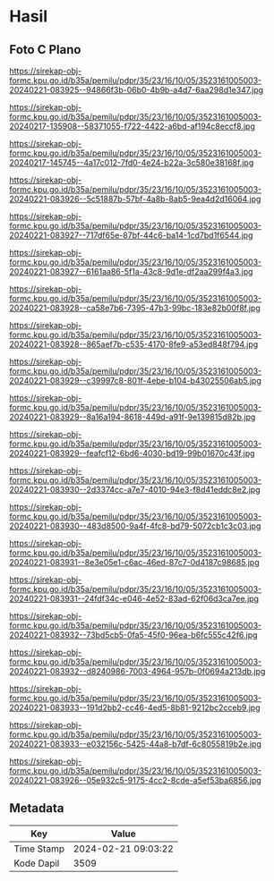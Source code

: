 # Hasil

## Foto C Plano

https://sirekap-obj-formc.kpu.go.id/b35a/pemilu/pdpr/35/23/16/10/05/3523161005003-20240221-083925--94866f3b-06b0-4b9b-a4d7-6aa298d1e347.jpg

https://sirekap-obj-formc.kpu.go.id/b35a/pemilu/pdpr/35/23/16/10/05/3523161005003-20240217-135908--58371055-f722-4422-a6bd-af194c8eccf8.jpg

https://sirekap-obj-formc.kpu.go.id/b35a/pemilu/pdpr/35/23/16/10/05/3523161005003-20240217-145745--4a17c012-7fd0-4e24-b22a-3c580e38168f.jpg

https://sirekap-obj-formc.kpu.go.id/b35a/pemilu/pdpr/35/23/16/10/05/3523161005003-20240221-083926--5c51887b-57bf-4a8b-8ab5-9ea4d2d16064.jpg

https://sirekap-obj-formc.kpu.go.id/b35a/pemilu/pdpr/35/23/16/10/05/3523161005003-20240221-083927--717df65e-87bf-44c6-ba14-1cd7bd1f6544.jpg

https://sirekap-obj-formc.kpu.go.id/b35a/pemilu/pdpr/35/23/16/10/05/3523161005003-20240221-083927--6161aa86-5f1a-43c8-9d1e-df2aa299f4a3.jpg

https://sirekap-obj-formc.kpu.go.id/b35a/pemilu/pdpr/35/23/16/10/05/3523161005003-20240221-083928--ca58e7b6-7395-47b3-99bc-183e82b00f8f.jpg

https://sirekap-obj-formc.kpu.go.id/b35a/pemilu/pdpr/35/23/16/10/05/3523161005003-20240221-083928--865aef7b-c535-4170-8fe9-a53ed848f794.jpg

https://sirekap-obj-formc.kpu.go.id/b35a/pemilu/pdpr/35/23/16/10/05/3523161005003-20240221-083929--c39997c8-801f-4ebe-b104-b43025506ab5.jpg

https://sirekap-obj-formc.kpu.go.id/b35a/pemilu/pdpr/35/23/16/10/05/3523161005003-20240221-083929--8a16a194-8618-449d-a91f-9e139815d82b.jpg

https://sirekap-obj-formc.kpu.go.id/b35a/pemilu/pdpr/35/23/16/10/05/3523161005003-20240221-083929--feafcf12-6bd6-4030-bd19-99b01670c43f.jpg

https://sirekap-obj-formc.kpu.go.id/b35a/pemilu/pdpr/35/23/16/10/05/3523161005003-20240221-083930--2d3374cc-a7e7-4010-94e3-f8d41eddc8e2.jpg

https://sirekap-obj-formc.kpu.go.id/b35a/pemilu/pdpr/35/23/16/10/05/3523161005003-20240221-083930--483d8500-9a4f-4fc8-bd79-5072cb1c3c03.jpg

https://sirekap-obj-formc.kpu.go.id/b35a/pemilu/pdpr/35/23/16/10/05/3523161005003-20240221-083931--8e3e05e1-c6ac-46ed-87c7-0d4187c98685.jpg

https://sirekap-obj-formc.kpu.go.id/b35a/pemilu/pdpr/35/23/16/10/05/3523161005003-20240221-083931--24fdf34c-e046-4e52-83ad-62f06d3ca7ee.jpg

https://sirekap-obj-formc.kpu.go.id/b35a/pemilu/pdpr/35/23/16/10/05/3523161005003-20240221-083932--73bd5cb5-0fa5-45f0-96ea-b6fc555c42f6.jpg

https://sirekap-obj-formc.kpu.go.id/b35a/pemilu/pdpr/35/23/16/10/05/3523161005003-20240221-083932--d8240986-7003-4964-957b-0f0694a213db.jpg

https://sirekap-obj-formc.kpu.go.id/b35a/pemilu/pdpr/35/23/16/10/05/3523161005003-20240221-083933--191d2bb2-cc46-4ed5-8b81-9212bc2cceb9.jpg

https://sirekap-obj-formc.kpu.go.id/b35a/pemilu/pdpr/35/23/16/10/05/3523161005003-20240221-083933--e032156c-5425-44a8-b7df-6c8055819b2e.jpg

https://sirekap-obj-formc.kpu.go.id/b35a/pemilu/pdpr/35/23/16/10/05/3523161005003-20240221-083926--05e932c5-9175-4cc2-8cde-a5ef53ba6856.jpg


## Metadata

| Key        | Value               |
| ---------- | ------------------- |
| Time Stamp | 2024-02-21 09:03:22 |
| Kode Dapil | 3509                |



